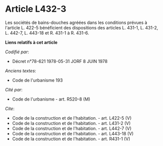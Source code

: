 # Article L432-3

Les sociétés de bains-douches agréées dans les conditions prévues à l'article L. 422-5 bénéficient des dispositions des
articles L. 431-1, L. 431-2, L. 442-7, L. 443-18 et R. 431-1 à R. 431-6.

**Liens relatifs à cet article**

_Codifié par_:

  - Décret n°78-621 1978-05-31 JORF 8 JUIN 1978

_Anciens textes_:

  - Code de l'urbanisme 193

_Cité par_:

  - Code de l'urbanisme - art. R520-8 (M)

_Cite_:

  - Code de la construction et de l'habitation. - art. L422-5 (V)
  - Code de la construction et de l'habitation. - art. L431-2 (V)
  - Code de la construction et de l'habitation. - art. L442-7 (V)
  - Code de la construction et de l'habitation. - art. L443-18 (V)
  - Code de la construction et de l'habitation. - art. R431-1 (V)
